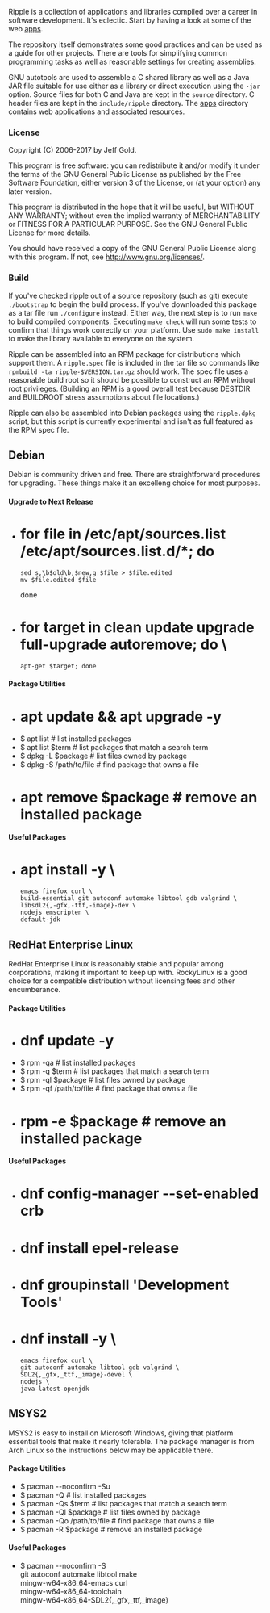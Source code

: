 Ripple is a collection of applications and libraries compiled over a
career in software development.  It's eclectic.  Start by having a
look at some of the web [apps](apps/).

The repository itself demonstrates some good practices and can be used
as a guide for other projects.  There are tools for simplifying
common programming tasks as well as reasonable settings for creating
assemblies.

GNU autotools are used to assemble a C shared library as well as a
Java JAR file suitable for use either as a library or direct execution
using the `-jar` option.  Source files for both C and Java are kept in
the `source` directory.  C header files are kept in the
`include/ripple` directory.  The [apps](apps/) directory contains web
applications and associated resources.

### License

Copyright (C) 2006-2017 by Jeff Gold.

This program is free software: you can redistribute it and/or modify
it under the terms of the GNU General Public License as published by
the Free Software Foundation, either version 3 of the License, or (at
your option) any later version.

This program is distributed in the hope that it will be useful, but
WITHOUT ANY WARRANTY; without even the implied warranty of
MERCHANTABILITY or FITNESS FOR A PARTICULAR PURPOSE.  See the GNU
General Public License for more details.

You should have received a copy of the GNU General Public License
along with this program.  If not, see <http://www.gnu.org/licenses/>.

### Build

If you've checked ripple out of a source repository (such as git)
execute `./bootstrap` to begin the build process.  If you've
downloaded this package as a tar file run `./configure` instead.
Either way, the next step is to run `make` to build compiled
components.  Executing `make check` will run some tests to confirm
that things work correctly on your platform.  Use `sudo make install`
to make the library available to everyone on the system.

Ripple can be assembled into an RPM package for distributions which
support them.  A `ripple.spec` file is included in the tar file so
commands like `rpmbuild -ta ripple-$VERSION.tar.gz` should work.  The
spec file uses a reasonable build root so it should be possible to
construct an RPM without root privileges.  (Building an RPM is a good
overall test because DESTDIR and BUILDROOT stress assumptions about
file locations.)

Ripple can also be assembled into Debian packages using the
`ripple.dpkg` script, but this script is currently experimental and
isn't as full featured as the RPM spec file.

## Debian

Debian is community driven and free.  There are straightforward
procedures for upgrading.  These things make it an excelleng choice
for most purposes.

#### Upgrade to Next Release

  - # for file in /etc/apt/sources.list /etc/apt/sources.list.d/*; do
        sed s,\b$old\b,$new,g $file > $file.edited
        mv $file.edited $file
      done
  - # for target in clean update upgrade full-upgrade autoremove; do \
        apt-get $target; done

#### Package Utilities

  - # apt update && apt upgrade -y
  - $ apt list # list installed packages
  - $ apt list $term # list packages that match a search term
  - $ dpkg -L $package # list files owned by package
  - $ dpkg -S /path/to/file # find package that owns a file
  - # apt remove $package # remove an installed package

#### Useful Packages

  - # apt install -y \
        emacs firefox curl \
        build-essential git autoconf automake libtool gdb valgrind \
        libsdl2{,-gfx,-ttf,-image}-dev \
        nodejs emscripten \
        default-jdk

## RedHat Enterprise Linux

RedHat Enterprise Linux is reasonably stable and popular among
corporations, making it important to keep up with.  RockyLinux is a
good choice for a compatible distribution without licensing fees and
other encumberance.

#### Package Utilities

  - # dnf update -y
  - $ rpm -qa # list installed packages
  - $ rpm -q $term # list packages that match a search term
  - $ rpm -ql $package # list files owned by package
  - $ rpm -qf /path/to/file # find package that owns a file
  - # rpm -e $package # remove an installed package

#### Useful Packages

  - # dnf config-manager --set-enabled crb
  - # dnf install epel-release
  - # dnf groupinstall 'Development Tools'
  - # dnf install -y \
        emacs firefox curl \
        git autoconf automake libtool gdb valgrind \
        SDL2{,_gfx,_ttf,_image}-devel \
        nodejs \
        java-latest-openjdk

## MSYS2

MSYS2 is easy to install on Microsoft Windows, giving that platform
essential tools that make it nearly tolerable.  The package manager is
from Arch Linux so the instructions below may be applicable there.

#### Package Utilities

  - $ pacman --noconfirm -Su
  - $ pacman -Q # list installed packages
  - $ pacman -Qs $term # list packages that match a search term
  - $ pacman -Ql $package # list files owned by package
  - $ pacman -Qo /path/to/file # find package that owns a file
  - $ pacman -R $package # remove an installed package

#### Useful Packages

  - $ pacman --noconfirm -S \
        git autoconf automake libtool make \
        mingw-w64-x86_64-emacs curl \
        mingw-w64-x86_64-toolchain \
        mingw-w64-x86_64-SDL2{,_gfx,_ttf,_image}
